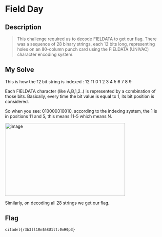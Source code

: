 # Field Day

## Description
> This challenge required us to decode FIELDATA to get our flag. There was a sequence of 28 binary strings, each 12 bits long, representing holes on an 80-column punch
> card using the FIELDATA (UNIVAC) character encoding system. 

## My Solve

This is how the 12 bit string is indexed :
12 11 0 1 2 3 4 5 6 7 8 9

Each FIELDATA character (like A,B,1,2..) is represented by a combination of those bits.
Basically, every time the bit value is equal to 1, its bit position is considered.

So when you see: 010000010010, according to the indexing system, the 1 is in positions 11 and 5, this means 11-5 which means N.

<img width="393" height="238" alt="image" src="https://github.com/user-attachments/assets/981fa061-850e-4276-9198-c53d58b90155" />

Similarly, on decoding all 28 strings we get our flag.

## Flag 
``citadel{r3b3ll10n$&BU1lt:0nH0p3}``
                                                                                    

 
